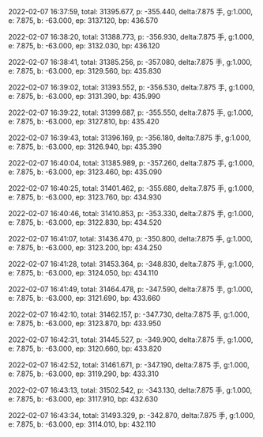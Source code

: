 2022-02-07 16:37:59, total: 31395.677, p: -355.440, delta:7.875 手, g:1.000, e: 7.875, b: -63.000, ep: 3137.120, bp: 436.570

2022-02-07 16:38:20, total: 31388.773, p: -356.930, delta:7.875 手, g:1.000, e: 7.875, b: -63.000, ep: 3132.030, bp: 436.120

2022-02-07 16:38:41, total: 31385.256, p: -357.080, delta:7.875 手, g:1.000, e: 7.875, b: -63.000, ep: 3129.560, bp: 435.830

2022-02-07 16:39:02, total: 31393.552, p: -356.530, delta:7.875 手, g:1.000, e: 7.875, b: -63.000, ep: 3131.390, bp: 435.990

2022-02-07 16:39:22, total: 31399.687, p: -355.550, delta:7.875 手, g:1.000, e: 7.875, b: -63.000, ep: 3127.810, bp: 435.420

2022-02-07 16:39:43, total: 31396.169, p: -356.180, delta:7.875 手, g:1.000, e: 7.875, b: -63.000, ep: 3126.940, bp: 435.390

2022-02-07 16:40:04, total: 31385.989, p: -357.260, delta:7.875 手, g:1.000, e: 7.875, b: -63.000, ep: 3123.460, bp: 435.090

2022-02-07 16:40:25, total: 31401.462, p: -355.680, delta:7.875 手, g:1.000, e: 7.875, b: -63.000, ep: 3123.760, bp: 434.930

2022-02-07 16:40:46, total: 31410.853, p: -353.330, delta:7.875 手, g:1.000, e: 7.875, b: -63.000, ep: 3122.830, bp: 434.520

2022-02-07 16:41:07, total: 31436.470, p: -350.800, delta:7.875 手, g:1.000, e: 7.875, b: -63.000, ep: 3123.200, bp: 434.250

2022-02-07 16:41:28, total: 31453.364, p: -348.830, delta:7.875 手, g:1.000, e: 7.875, b: -63.000, ep: 3124.050, bp: 434.110

2022-02-07 16:41:49, total: 31464.478, p: -347.590, delta:7.875 手, g:1.000, e: 7.875, b: -63.000, ep: 3121.690, bp: 433.660

2022-02-07 16:42:10, total: 31462.157, p: -347.730, delta:7.875 手, g:1.000, e: 7.875, b: -63.000, ep: 3123.870, bp: 433.950

2022-02-07 16:42:31, total: 31445.527, p: -349.900, delta:7.875 手, g:1.000, e: 7.875, b: -63.000, ep: 3120.660, bp: 433.820

2022-02-07 16:42:52, total: 31461.671, p: -347.190, delta:7.875 手, g:1.000, e: 7.875, b: -63.000, ep: 3119.290, bp: 433.310

2022-02-07 16:43:13, total: 31502.542, p: -343.130, delta:7.875 手, g:1.000, e: 7.875, b: -63.000, ep: 3117.910, bp: 432.630

2022-02-07 16:43:34, total: 31493.329, p: -342.870, delta:7.875 手, g:1.000, e: 7.875, b: -63.000, ep: 3114.010, bp: 432.110